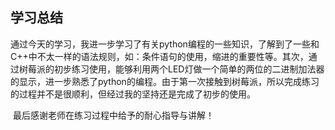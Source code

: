 ## 学习总结

​        通过今天的学习，我进一步学习了有关python编程的一些知识，了解到了一些和C++中不太一样的语法规则，如：条件语句的使用，缩进的重要性等。其次，通过树莓派的初步练习使用，能够利用两个LED灯做一个简单的两位的二进制加法器的显示，进一步熟悉了python的编程。由于第一次接触到树莓派，所以完成练习的过程并不是很顺利，但经过我的坚持还是完成了初步的使用。

​        最后感谢老师在练习过程中给予的耐心指导与讲解！